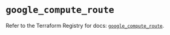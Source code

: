 # `google_compute_route`

Refer to the Terraform Registry for docs: [`google_compute_route`](https://registry.terraform.io/providers/hashicorp/google-beta/6.14.1/docs/resources/google_compute_route).
